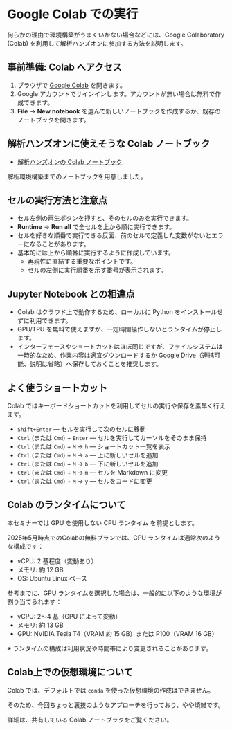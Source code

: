 # Google Colab での実行

何らかの理由で環境構築がうまくいかない場合などには、Google Colaboratory (Colab) を利用して解析ハンズオンに参加する方法を説明します。

## 事前準備: Colab へアクセス

1. ブラウザで [Google Colab](https://colab.research.google.com) を開きます。
2. Google アカウントでサインインします。アカウントが無い場合は無料で作成できます。
3. **File** → **New notebook** を選んで新しいノートブックを作成するか、既存のノートブックを開きます。

## 解析ハンズオンに使えそうな Colab ノートブック

- [解析ハンズオンの Colab ノートブック](https://colab.research.google.com/gist/koido/f57420a3c14832459aa0462c495de189/joir_env_demo_miniforge.ipynb?hl=ja)

解析環境構築までのノートブックを用意しました。

## セルの実行方法と注意点

- セル左側の再生ボタンを押すと、そのセルのみを実行できます。
- **Runtime** → **Run all** で全セルを上から順に実行できます。
- セルを好きな順番で実行できる反面、前のセルで定義した変数がないとエラーになることがあります。
- 基本的には上から順番に実行するように作成しています。
    - 再現性に直結する重要なポイントです。
    - セルの左側に実行順番を示す番号が表示されます。

## Jupyter Notebook との相違点

- Colab はクラウド上で動作するため、ローカルに Python をインストールせずに利用できます。
- GPU/TPU を無料で使えますが、一定時間操作しないとランタイムが停止します。
- インターフェースやショートカットはほぼ同じですが、ファイルシステムは一時的なため、作業内容は適宜ダウンロードするか Google Drive（連携可能、説明は省略）へ保存しておくことを推奨します。

## よく使うショートカット

Colab ではキーボードショートカットを利用してセルの実行や保存を素早く行えます。

- `Shift+Enter` — セルを実行して次のセルに移動
- `Ctrl` (または `Cmd`) + `Enter` — セルを実行してカーソルをそのまま保持
- `Ctrl` (または `Cmd`) + `M` -> `h` — ショートカット一覧を表示
- `Ctrl` (または `Cmd`) + `M` -> `a` — 上に新しいセルを追加
- `Ctrl` (または `Cmd`) + `M` -> `b` — 下に新しいセルを追加
- `Ctrl` (または `Cmd`) + `M` -> `m` — セルを Markdown に変更
- `Ctrl` (または `Cmd`) + `M` -> `y` — セルをコードに変更

## Colab のランタイムについて

本セミナーでは GPU を使用しない CPU ランタイム を前提とします。

2025年5月時点でのColabの無料プランでは、CPU ランタイムは通常次のような構成です：

- vCPU: 2 基程度（変動あり）
- メモリ: 約 12 GB
- OS: Ubuntu Linux ベース

参考までに、GPU ランタイムを選択した場合は、一般的に以下のような環境が割り当てられます：

- vCPU: 2〜4 基（GPU によって変動）
- メモリ: 約 13 GB
- GPU: NVIDIA Tesla T4（VRAM 約 15 GB）または P100（VRAM 16 GB）

※ ランタイムの構成は利用状況や時間帯により変更されることがあります。

## Colab上での仮想環境について

Colab では、デフォルトでは `conda` を使った仮想環境の作成はできません。

そのため、今回ちょっと裏技のようなアプローチを行っており、やや煩雑です。

詳細は、共有している Colab ノートブックをご覧ください。